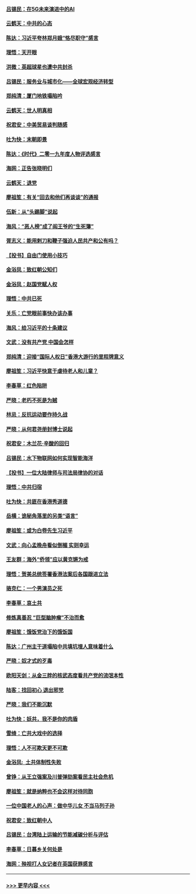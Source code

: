 #### [吕锡民：在5G未来演进中的AI](../pages/nsc993/n11730010.md?t=12190611) 
#### [云鹤天：中共的心态](../pages/nsc993/n11729906.md?t=12190611) 
#### [陈达：习近平夸林郑月娥“恪尽职守”感言](../pages/nsc993/n11729881.md?t=12190611) 
#### [理悟：天开眼](../pages/nsc993/n11729699.md?t=12190611) 
#### [洪微：英超球星也遭中共封杀](../pages/nsc993/n11727243.md?t=12190611) 
#### [吕锡民：服务业与城市化——全球宏观经济转型](../pages/nsc993/n11725845.md?t=12190611) 
#### [郑纯清：厦门地铁塌陷吟](../pages/nsc993/n11725813.md?t=12190611) 
#### [云鹤天：世人明真相](../pages/nsc993/n11725621.md?t=12190611) 
#### [祝君安：中美贸易谈判随感](../pages/nsc993/n11725609.md?t=12190611) 
#### [吐为快：末朝即景](../pages/nsc993/n11723365.md?t=12190611) 
#### [陈达：《时代》二零一九年度人物评选感言](../pages/nsc993/n11723337.md?t=12190611) 
#### [海网：正告张晓明们](../pages/nsc993/n11723228.md?t=12190611) 
#### [云鹤天：退党](../pages/nsc993/n11723056.md?t=12190611) 
#### [廖祖笙：有关“回去和他们再谈谈”的通报](../pages/nsc993/n11722442.md?t=12190611) 
#### [伍新：从“头踢脚”说起](../pages/nsc993/n11722429.md?t=12190611) 
#### [海风：“恶人榜”成了阎王爷的“生死簿”](../pages/nsc993/n11722272.md?t=12190611) 
#### [胥志义：能用剌刀和鞭子强迫人民共产和公有吗？](../pages/nsc993/n11720569.md?t=12190611) 
#### [【投书】自由门使用小技巧](../pages/nsc993/n11720180.md?t=12190611) 
#### [金浴凤：致红朝公知们](../pages/nsc993/n11720563.md?t=12190611) 
#### [金浴凤：赵国党赋人权](../pages/nsc993/n11720533.md?t=12190611) 
#### [理悟：中共已死](../pages/nsc993/n11720233.md?t=12190611) 
#### [关乐：亡党眼前事快办该办事](../pages/nsc993/n11719160.md?t=12190611) 
#### [海风：给习近平的十条建议](../pages/nsc993/n11717616.md?t=12190611) 
#### [文武：没有共产党 中国会怎样](../pages/nsc993/n11717584.md?t=12190611) 
#### [郑纯清：迎接“国际人权日”香港大游行的里程牌意义](../pages/nsc993/n11717417.md?t=12190611) 
#### [廖祖笙：习近平快意于虐待老人和儿童？](../pages/nsc993/n11715313.md?t=12190611) 
#### [李春草：红色陷阱](../pages/nsc993/n11715029.md?t=12190611) 
#### [严晓：老朽不死是为贼](../pages/nsc993/n11712910.md?t=12190611) 
#### [林忌：反抗运动要作持久战](../pages/nsc993/n11712623.md?t=12190611) 
#### [严晓：从何君尧册封博士说起](../pages/nsc993/n11712465.md?t=12190611) 
#### [祝君安：木兰花·辛酸的回归](../pages/nsc993/n11712381.md?t=12190611) 
#### [吕锡民：水下物联网如何实现智能海洋](../pages/nsc993/n11711158.md?t=12190611) 
#### [【投书】一位大陆律师与司法局律协的对话](../pages/nsc993/n11709675.md?t=12190611) 
#### [理悟：中共归宿](../pages/nsc993/n11710059.md?t=12190611) 
#### [吐为快：共匪在香港秀道德](../pages/nsc993/n11709979.md?t=12190611) 
#### [岳横：诡秘角落里的另类“语言”](../pages/nsc993/n11709792.md?t=12190611) 
#### [廖祖笙：或为白卷先生习近平](../pages/nsc993/n11708330.md?t=12190611) 
#### [文武：向心孟晚舟看似倒楣 实则幸运](../pages/nsc993/n11708236.md?t=12190611) 
#### [王友群：海外“侨领”应以黄克锵为戒](../pages/nsc993/n11706176.md?t=12190611) 
#### [理悟：贺美总统签署香港法案后各国跟进立法](../pages/nsc993/n11706853.md?t=12190611) 
#### [骆克仁：一个男演员之死](../pages/nsc993/n11706677.md?t=12190611) 
#### [李春草：哀土共](../pages/nsc993/n11706255.md?t=12190611) 
#### [修炼真善忍 “巨型脑肿瘤”不治而愈](../pages/nsc993/n11705340.md?t=12190611) 
#### [廖祖笙：饿饭党治下的饿饭国](../pages/nsc993/n11705085.md?t=12190611) 
#### [陈达：广州主干道塌陷中共填坑埋人意味着什么](../pages/nsc993/n11705046.md?t=12190611) 
#### [严晓：奴才式的歹毒](../pages/nsc993/n11704826.md?t=12190611) 
#### [欧阳天剑：从金三胖的核武态度看共产党的流氓本性](../pages/nsc993/n11702238.md?t=12190611) 
#### [陆客：找回初心 退出邪党](../pages/nsc993/n11702213.md?t=12190611) 
#### [严晓：我们不能沉默](../pages/nsc993/n11702110.md?t=12190611) 
#### [吐为快：妖共，我不是你的肉盾](../pages/nsc993/n11701366.md?t=12190611) 
#### [雪绮：亡共大戏中的选择](../pages/nsc993/n11699922.md?t=12190611) 
#### [理悟：人不可欺天更不可欺](../pages/nsc993/n11699657.md?t=12190611) 
#### [金浴凤:  土共体制性失败](../pages/nsc993/n11699361.md?t=12190611) 
#### [曾铮：从王立强案及川普弹劾案看民主社会危机](../pages/nsc993/n11699318.md?t=12190611) 
#### [廖祖笙：就是纳粹也不会这样对待同胞](../pages/nsc993/n11697658.md?t=12190611) 
#### [一位中国老人的心声：做中华儿女 不当马列子孙](../pages/nsc993/n11697525.md?t=12190611) 
#### [祝君安：致红朝中人](../pages/nsc993/n11697518.md?t=12190611) 
#### [吕锡民：台湾陆上运输的节能减碳分析与评估](../pages/nsc993/n11694983.md?t=12190611) 
#### [李春草：日暮乡关何处是](../pages/nsc993/n11694805.md?t=12190611) 
#### [海网：殃视打人女记者在英国获罪感言](../pages/nsc993/n11693832.md?t=12190611) 

----
#### [ >>> 更早内容 <<< ](../indexes/nsc993-earlier.md)
